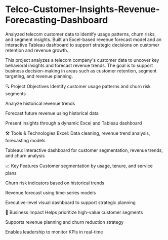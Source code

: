 # Telco-Customer-Insights-Revenue-Forecasting-Dashboard
Analyzed telecom customer data to identify usage patterns, churn risks, and segment insights. Built an Excel-based revenue forecast model and an interactive Tableau dashboard to support strategic decisions on customer retention and revenue growth.

This project analyzes a telecom company's customer data to uncover key behavioral insights and forecast revenue trends. The goal is to support business decision-making in areas such as customer retention, segment targeting, and revenue planning.

🔍 Project Objectives
Identify customer usage patterns and churn risk segments

Analyze historical revenue trends

Forecast future revenue using historical data

Present insights through a dynamic Excel and Tableau dashboard

🛠️ Tools & Technologies
Excel: Data cleaning, revenue trend analysis, forecasting models

Tableau: Interactive dashboard for customer segmentation, revenue trends, and churn analysis

📈 Key Features
Customer segmentation by usage, tenure, and service plans

Churn risk indicators based on historical trends

Revenue forecast using time-series models

Executive-level visual dashboard to support strategic planning

📌 Business Impact
Helps prioritize high-value customer segments

Supports revenue planning and churn reduction strategy

Enables leadership to monitor KPIs in real-time
